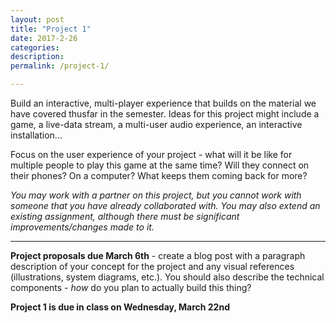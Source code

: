 ```yaml
---
layout: post
title: "Project 1"
date: 2017-2-26
categories:
description: 
permalink: /project-1/

---
```


Build an interactive, multi-player experience that builds on the material we have covered thusfar in the semester. Ideas for this project might include a game, a live-data stream, a multi-user audio experience, an interactive installation...

Focus on the user experience of your project - what will it be like for multiple people to play this game at the same time? Will they connect on their phones? On a computer? What keeps them coming back for more?

*You may work with a partner on this project, but you cannot work with someone that you have already collaborated with. You may also extend an existing assignment, although there must be significant improvements/changes made to it.*

<hr>

**Project proposals due March 6th** - create a blog post with a paragraph description of your concept for the project and any visual references (illustrations, system diagrams, etc.). You should also describe the technical components - *how* do you plan to actually build this thing?


**Project 1 is due in class on Wednesday, March 22nd** 
